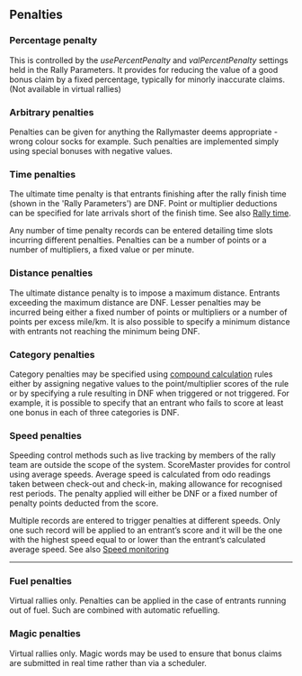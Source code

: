 ## Penalties

### Percentage penalty
This is controlled by the *usePercentPenalty* and *valPercentPenalty* settings held in the Rally Parameters. It provides for reducing the value of a good bonus claim by a fixed percentage, typically for minorly inaccurate claims. (Not available in virtual rallies)

### Arbitrary penalties
Penalties can be given for anything the Rallymaster deems appropriate - wrong colour socks for example. Such penalties are implemented simply using special bonuses with negative values.

### Time penalties
The ultimate time penalty is that entrants finishing after the rally finish time (shown in the 'Rally Parameters') are DNF. Point or multiplier deductions can be specified for late arrivals short of the finish time. See also [Rally time](help:rallytime).

Any number of time penalty records can be entered detailing time slots incurring different penalties. Penalties can be a number of points or a number of multipliers, a fixed value or per minute.

### Distance penalties
The ultimate distance penalty is to impose a maximum distance. Entrants exceeding the maximum distance are DNF. Lesser penalties may be incurred being either a fixed number of points or multipliers or a number of points per excess mile/km. It is also possible to specify a minimum distance with entrants not reaching the minimum being DNF.

### Category penalties
Category penalties may be specified using [compound calculation](help:compound) rules either by assigning negative values to the point/multiplier scores of the rule or by specifying a rule resulting in DNF when triggered or not triggered. For example, it is possible to specify that an entrant who fails to score at least one bonus in each of three categories is DNF.

### Speed penalties
Speeding control methods such as live tracking by members of the rally team are outside the scope of the system. ScoreMaster provides for control using average speeds. Average speed is calculated from odo readings taken between check-out and check-in, making allowance for recognised rest periods. The penalty applied will either be DNF or a fixed number of penalty points deducted from the score.

Multiple records are entered to trigger penalties at different speeds. Only one such record will be applied to an entrant’s score and it will be the one with the highest speed equal to or lower than the entrant’s calculated average speed. See also [Speed monitoring](help:speeding)

---
### Fuel penalties
Virtual rallies only. Penalties can be applied in the case of entrants running out of fuel. Such are combined with automatic refuelling.
### Magic penalties
Virtual rallies only. Magic words may be used to ensure that bonus claims are submitted in real time rather than via a scheduler.
